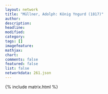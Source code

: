 ```yaml
---
layout: network
title: "Müllner, Adolph: König Yngurd (1817)"
author:
description:
headline:
modified:
category:
tags: []
imagefeature: 
mathjax: 
chart: 
comments: false
featured: false
list: false
networkdata: 261.json
---
```

{% include matrix.html %}
